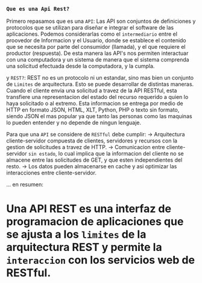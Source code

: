 ### `Que es una Api Rest?`

Primero repasamos que es una `API`:
Las API son conjuntos de definiciones y protocolos que se utilizan para diseñar e integrar el software de las aplicaciones. Podemos considerarlas como el `intermediario` entre el proovedor de Informacion y el Usuario, donde se establece el contenido que se necesita por parte del consumidor (llamada), y el que requiere el productor (respuesta). De esta manera las API's nos permiten interactuar con una computadora y un sistema de manera que el sistema comprenda una solicitud efectuada desde la computadora, y la cumpla.

y `REST?`:
REST no es un protocolo ni un estandar, sino mas bien un conjunto de `Limites` de arquitectura. Esto se puede desarrollar de distintas maneras. Cuando el cliente envia una solicitud a travez de la API RESTful, esta transfiere una representacion del estado del recurso requerido a quien lo haya solicitado o al extremo. Esta informacion se entrega por medio de HTTP en formato JSON, HTML, XLT, Python, PHP o texto sin formato, siendo JSON el mas popular ya que tanto las personas como las maquinas lo pueden entender y no depende de ningun lenguaje.

Para que una `API` se considere de `RESTful` debe cumplir:
-> Arquitectura cliente-servidor compuesta de clientes, servidores y recursos con la gestion de solicitudes a travez de HTTP.
-> Comunicacion entre cliente-servidor `sin estado`, lo cual implica que la informacion del cliente no se almacene entre las solicitudes de GET, y que esten independientes del resto.
-> Los datos pueden almacenarse en cache y asi optimizar las interacciones entre cliente-servidor.

... en resumen:

# Una API REST es una interfaz de programacion de aplicaciones que se ajusta a los `limites` de la arquitectura REST y permite la `interaccion` con los servicios web de RESTful.
